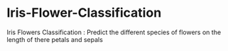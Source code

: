 # Iris-Flower-Classification
Iris Flowers Classification : Predict the different species of flowers on the length of there petals and sepals

